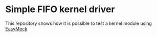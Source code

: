 # Simple FIFO kernel driver

This repository shows how it is possible to test a kernel module using
[EasyMock](https://github.com/lcarlier/EasyMock/)
